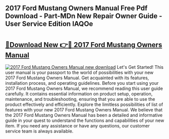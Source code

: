 ## 2017 Ford Mustang Owners Manual Free Pdf Download - Part-MDn New Repair Owner Guide - User Service Edition IAQOe

# <h2><a href="http://bc15895.oget.top/?id=2017+Ford+Mustang+Owners+Manual">🔗Download New 👉🔴 2017 Ford Mustang Owners Manual</a></h2>

[![2017 Ford Mustang Owners Manual new download](https://i.imgur.com/5g1atiW.png)](http://bc15895.oget.top/?id=2017+Ford+Mustang+Owners+Manual)
Let's Get Started! This user manual is your passport to the world of possibilities with your new 2017 Ford Mustang Owners Manual. Get acquainted with its features, installation process, and operating guidelines. Before you start using your 2017 Ford Mustang Owners Manual, we recommend reading this user guide carefully. It contains essential information on product setup, operation, maintenance, and troubleshooting, ensuring that you are able to use the product effectively and efficiently. Explore the limitless possibilities of list of features with your new 2017 Ford Mustang Owners Manual. We believe that the 2017 Ford Mustang Owners Manual has been a detailed and informative guide in your quest to understand the functions and capabilities of your new item. If you need any assistance or have any questions, our customer service team is always available.
